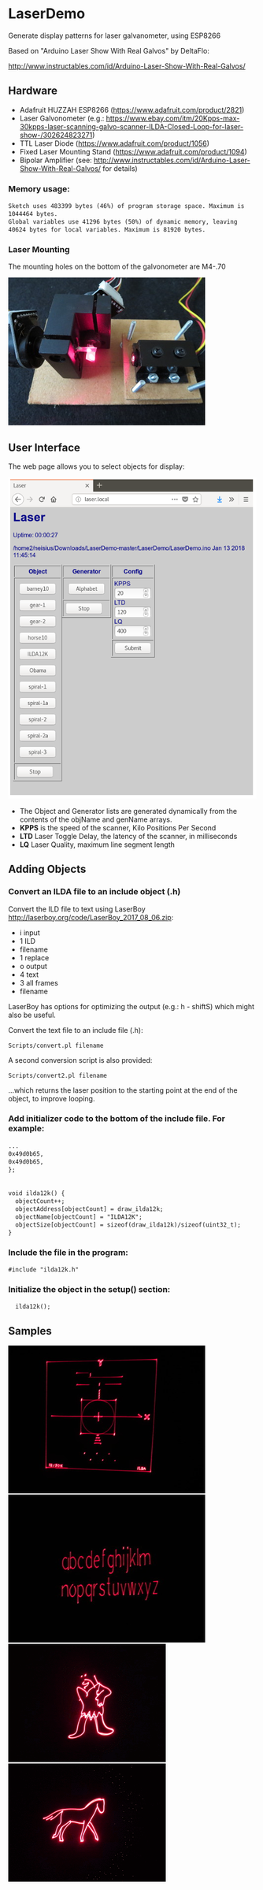 # LaserDemo
Generate display patterns for laser galvanometer, using ESP8266

Based on "Arduino Laser Show With Real Galvos" by DeltaFlo:

http://www.instructables.com/id/Arduino-Laser-Show-With-Real-Galvos/


## Hardware

* Adafruit HUZZAH ESP8266 (https://www.adafruit.com/product/2821)
* Laser Galvonometer (e.g.: https://www.ebay.com/itm/20Kpps-max-30kpps-laser-scanning-galvo-scanner-ILDA-Closed-Loop-for-laser-show-/302624823271)
* TTL Laser Diode (https://www.adafruit.com/product/1056)
* Fixed Laser Mounting Stand (https://www.adafruit.com/product/1094)
* Bipolar Amplifier (see: http://www.instructables.com/id/Arduino-Laser-Show-With-Real-Galvos/ for details)

### Memory usage:
```
Sketch uses 483399 bytes (46%) of program storage space. Maximum is 1044464 bytes.
Global variables use 41296 bytes (50%) of dynamic memory, leaving 40624 bytes for local variables. Maximum is 81920 bytes.
```
### Laser Mounting

The mounting holes on the bottom of the galvonometer are M4-.70

![Mounting](Images/mounting.jpg)

## User Interface

  The web page allows you to select objects for display:

![Screenshot](Images/Screenshot.png)

- The Object and Generator lists are generated dynamically from the contents of the objName and genName arrays.
- **KPPS** is the speed of the scanner, Kilo Positions Per Second
- **LTD** Laser Toggle Delay, the latency of the scanner, in milliseconds
- **LQ** Laser Quality, maximum line segment length

## Adding Objects

### Convert an ILDA file to an include object (.h)

Convert the ILD file to text using LaserBoy http://laserboy.org/code/LaserBoy_2017_08_06.zip:

- i input
- 1 ILD
- filename
- 1 replace
- o output
- 4 text
- 3 all frames
- filename

LaserBoy has options for optimizing the output (e.g.: h - shiftS) which might also be useful.

Convert the text file to an include file (.h):

```
Scripts/convert.pl filename
```
A second conversion script is also provided:
```
Scripts/convert2.pl filename
```
...which returns the laser position to the starting point at the end of the object, to improve looping.


### Add initializer code to the bottom of the include file.  For example:

```
...
0x49d0b65,
0x49d0b65,
};


void ilda12k() {
  objectCount++;  
  objectAddress[objectCount] = draw_ilda12k;
  objectName[objectCount] = "ILDA12K";
  objectSize[objectCount] = sizeof(draw_ilda12k)/sizeof(uint32_t);
}
```

### Include the file in the program:
```
#include "ilda12k.h"
```

### Initialize the object in the setup() section:

```
  ilda12k();

```
## Samples

![ILDA](Images/ILDA-4.jpg)
![Alphabet](Images/alphabet.jpg)
![Barney](Images/barney.gif)
![Horse](Images/horse.gif)

